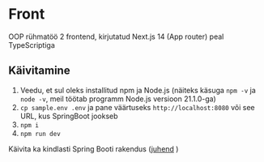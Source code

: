 # Front

OOP rühmatöö 2 frontend, kirjutatud Next.js 14 (App router) peal TypeScriptiga

## Käivitamine

1. Veedu, et sul oleks installitud npm ja Node.js (näiteks käsuga `npm -v` ja `node -v`, meil töötab programm Node.js versioon 21.1.0-ga)
2. `cp sample.env .env` ja pane väärtuseks `http://localhost:8080` või see URL, kus SpringBoot jookseb
3. `npm i`
4. `npm run dev`

Käivita ka kindlasti Spring Booti rakendus ([juhend](../SpringBoot/README.md) )